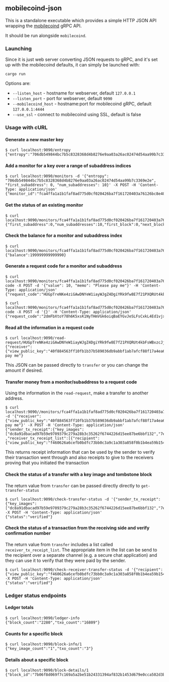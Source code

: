 ## mobilecoind-json

This is a standalone executable which provides a simple HTTP JSON API wrapping the [mobilecoind](../mobilecoind) gRPC API.

It should be run alongside `mobilecoind`.

### Launching
Since it is just web server converting JSON requests to gRPC, and it's set up
with the mobilecoind defaults, it can simply be launched with:
```
cargo run
```

Options are:

- `--listen_host` - hostname for webserver, default `127.0.0.1`
- `--listen_port` - port for webserver, default `9090`
- `--mobilecoind_host` - hostname:port for mobilecoind gRPC, default `127.0.0.1:4444`
- `--use_ssl` - connect to mobilecoind using SSL, default is false

### Usage with cURL

#### Generate a new master key
```
$ curl localhost:9090/entropy
{"entropy":"706db549844bc7b5c8328368d4b8276e9aa03a26ac02474d54aa99b7c3369e2e"}
```
#### Add a monitor for a key over a range of subaddress indices
```
$ curl localhost:9090/monitors -d '{"entropy": "706db549844bc7b5c8328368d4b8276e9aa03a26ac02474d54aa99b7c3369e2e", "first_subaddress": 0, "num_subaddresses": 10}' -X POST -H 'Content-Type: application/json'
{"monitor_id":"fca4ffa1a1b1faf8ad775d0cf020426ba7f161720403a76126bc8e40550d9872"}
```

#### Get the status of an existing monitor
```
$ curl localhost:9090/monitors/fca4ffa1a1b1faf8ad775d0cf020426ba7f161720403a76126bc8e40550d9872
{"first_subaddress":0,"num_subaddresses":10,"first_block":0,"next_block":2068}
```

#### Check the balance for a monitor and subaddress index
```
$ curl localhost:9090/monitors/fca4ffa1a1b1faf8ad775d0cf020426ba7f161720403a76126bc8e40550d9872/0/balance
{"balance":199999999999990}
```
#### Generate a request code for a monitor and subaddress
```
$ curl localhost:9090/monitors/fca4ffa1a1b1faf8ad775d0cf020426ba7f161720403a76126bc8e40550d9872/0/request-code -X POST -d '{"value": 10, "memo": "Please pay me"}' -H 'Content-Type: application/json'
{"request_code":"HUGpTreNKe4ziGAwDNYeW1iayWJgZ4DgiYRk9fw8E7f21PXQRUt4kbFsWBxzcJj12K6atUMuAyRNnwCybw5oJcm6xYXazdZzx4Tc5QuKdFdH2XSuUYM8pgQ1jq2ZBBi"}
```

```
$ curl localhost:9090/monitors/fca4ffa1a1b1faf8ad775d0cf020426ba7f161720403a76126bc8e40550d9872/1/request-code -X POST -d '{}' -H 'Content-Type: application/json'
{"request_code":"2dmFbXtoY78h6K5xsK1NyTHmVGk6oiqBaEYGvJeSLFsCxkL4Ed1vjxEjtwg65QWR8nBdyXnwjyFo6rHEiHmFcsFysjapemAgxWyTda9FVsSFEF"}
```

#### Read all the information in a request code
```
$ curl localhost:9090/read-request/HUGpTreNKe4ziGAwDNYeW1iayWJgZ4DgiYRk9fw8E7f21PXQRUt4kbFsWBxzcJj12K6atUMuAyRNnwCybw5oJcm6xYXazdZzx4Tc5QuKdFdH2XSuUYM8pgQ1jq2ZBBi
{"receiver":{"view_public_key":"40f884563ff10fb1b37b589036db9abbf1ab7afcf88f17a4ea6ec0077e883263","spend_public_key":"ecf9f2fdb8714afd16446d530cf27f2775d9e356e17a6bba8ad395d16d1bbd45","fog_url":""},"value":"10","memo":"Please pay me"}
```
This JSON can be passed directly to `transfer` or you can change the amount if desired.

#### Transfer money from a monitor/subaddress to a request code
Using the information in the `read-request`, make a transfer to another address.
```
$ curl localhost:9090//monitors/fca4ffa1a1b1faf8ad775d0cf020426ba7f161720403a76126bc8e40550d9872/0/transfer -d '{"receiver":{"view_public_key":"40f884563ff10fb1b37b589036db9abbf1ab7afcf88f17a4ea6ec0077e883263","spend_public_key":"ecf9f2fdb8714afd16446d530cf27f2775d9e356e17a6bba8ad395d16d1bbd45","fog_url":""},"value":"10","memo":"Please pay me"}' -X POST -H 'Content-Type: application/json'
{"sender_tx_receipt":{"key_images":["dc8a91dbacad97b59e9709379c279a28b3c35262f6744226d15ee87be6bbf132","7e22679d8e3c14ba9c6c45256902e7af8e82644618e65a4589bab268bfde4b61"],"tombstone":2121}, ,"receiver_tx_receipt_list":[{"recipient":{"view_public_key":"f460626a6cefb0bdfc73bb0c3a9c1a303a858f0b1b4ea59b154a1aa8d927af71","spend_public_key":"6a74da2dc6ff116d9278a30a4f8584e9edf165a22faf04a3ac210f219641a92d","fog_report_url":"","fog_authority_fingerprint_sig":"","fog_report_id":""},"tx_public_key":"7060ad50195686ebba591ccfed18ff9536b729d07a00022a21eb21db7e9a266b","tx_out_hash":"190ec89253bf47a05385b24e5b289a3a31127462aad613da9484f77d03986112","tombstone":2329,"confirmation_number":"190ec89253bf47a05385b24e5b289a3a31127462aad613da9484f77d03986112"}]}
```

This returns receipt information that can be used by the sender to verify their transaction went through and also receipts to give to the receivers
proving that you initiated the transaction

#### Check the status of a transfer with a key image and tombstone block
The return value from `transfer` can be passed directly directly to `get-transfer-status`
```
$ curl localhost:9090/check-transfer-status -d '{"sender_tx_receipt":{"key_images":["dc8a91dbacad97b59e9709379c279a28b3c35262f6744226d15ee87be6bbf132","7e22679d8e3c14ba9c6c45256902e7af8e82644618e65a4589bab268bfde4b61"],"tombstone":2121}}'  -X POST -H 'Content-Type: application/json'
{"status":"verified"}
```

#### Check the status of a transaction from the receiving side and verify confirmation number
The return value from `transfer` includes a list called `receiver_tx_receipt_list`. The appropriate item in the list can be send to the recipient over
a separate channel (e.g. a secure chat application) and they can use it to verify that they were paid by the sender.
```
$ curl localhost:9090/check-receiver-transfer-status -d '{"recipient":{"view_public_key":"f460626a6cefb0bdfc73bb0c3a9c1a303a858f0b1b4ea59b154a1aa8d927af71","spend_public_key":"6a74da2dc6ff116d9278a30a4f8584e9edf165a22faf04a3ac210f219641a92d","fog_report_url":"","fog_authority_fingerprint_sig":"","fog_report_id":""},"tx_public_key":"7060ad50195686ebba591ccfed18ff9536b729d07a00022a21eb21db7e9a266b","tx_out_hash":"190ec89253bf47a05385b24e5b289a3a31127462aad613da9484f77d03986112","tombstone":2329,"confirmation_number":"190ec89253bf47a05385b24e5b289a3a31127462aad613da9484f77d03986112"}' -X POST -H 'Content-Type: application/json'
{"status":"verified"}
```

### Ledger status endpoints

#### Ledger totals
```
$ curl localhost:9090/ledger-info
{"block_count":"2280","txo_count":"16809"}
```

#### Counts for a specific block
```
$ curl localhost:9090/block-info/1
{"key_image_count":"1","txo_count":"3"}
```

#### Details about a specific block
```
$ curl localhost:9090/block-details/1
{"block_id":"7b06f8d069f7c169a5a2be51b24331394af832b1453d679e0cca502d3b131bf1","version":0,"parent_id":"e498010ee6a19b4ac9313af43d8274c53d54a1bbc275c06374dbe0095872a6ee","index":"1","cumulative_txo_count":"10003","contents_hash":"c0486e70c50055ecb54ca1f2e8b02fabd1b2322dcd2c133710c3e3149359adec"}
```
